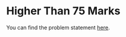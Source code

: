# Higher Than 75 Marks

You can find the problem statement [here](https://www.hackerrank.com/challenges/more-than-75-marks/problem?isFullScreen=false).
